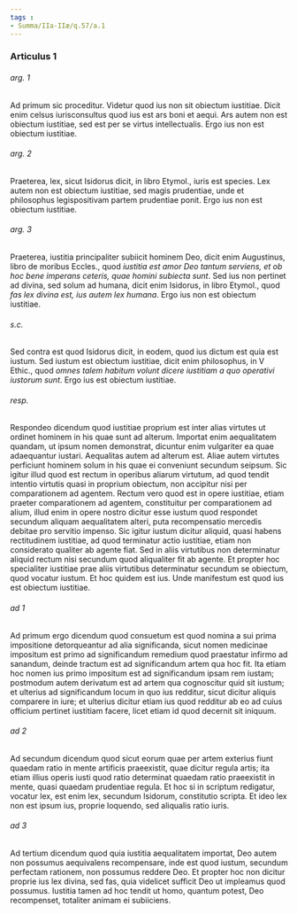 ```yaml
---
tags : 
- Summa/IIa-IIæ/q.57/a.1
---
```


### Articulus 1

###### arg. 1
Ad primum sic proceditur. Videtur quod ius non sit obiectum iustitiae. Dicit enim celsus iurisconsultus quod ius est ars boni et aequi. Ars autem non est obiectum iustitiae, sed est per se virtus intellectualis. Ergo ius non est obiectum iustitiae.

###### arg. 2
Praeterea, lex, sicut Isidorus dicit, in libro Etymol., iuris est species. Lex autem non est obiectum iustitiae, sed magis prudentiae, unde et philosophus legispositivam partem prudentiae ponit. Ergo ius non est obiectum iustitiae.

###### arg. 3
Praeterea, iustitia principaliter subiicit hominem Deo, dicit enim Augustinus, libro de moribus Eccles., quod *iustitia est amor Deo tantum serviens, et ob hoc bene imperans ceteris, quae homini subiecta sunt*. Sed ius non pertinet ad divina, sed solum ad humana, dicit enim Isidorus, in libro Etymol., quod *fas lex divina est, ius autem lex humana*. Ergo ius non est obiectum iustitiae.

###### s.c.
Sed contra est quod Isidorus dicit, in eodem, quod ius dictum est quia est iustum. Sed iustum est obiectum iustitiae, dicit enim philosophus, in V Ethic., quod *omnes talem habitum volunt dicere iustitiam a quo operativi iustorum sunt*. Ergo ius est obiectum iustitiae.

###### resp.
Respondeo dicendum quod iustitiae proprium est inter alias virtutes ut ordinet hominem in his quae sunt ad alterum. Importat enim aequalitatem quandam, ut ipsum nomen demonstrat, dicuntur enim vulgariter ea quae adaequantur iustari. Aequalitas autem ad alterum est. Aliae autem virtutes perficiunt hominem solum in his quae ei conveniunt secundum seipsum. Sic igitur illud quod est rectum in operibus aliarum virtutum, ad quod tendit intentio virtutis quasi in proprium obiectum, non accipitur nisi per comparationem ad agentem. Rectum vero quod est in opere iustitiae, etiam praeter comparationem ad agentem, constituitur per comparationem ad alium, illud enim in opere nostro dicitur esse iustum quod respondet secundum aliquam aequalitatem alteri, puta recompensatio mercedis debitae pro servitio impenso. Sic igitur iustum dicitur aliquid, quasi habens rectitudinem iustitiae, ad quod terminatur actio iustitiae, etiam non considerato qualiter ab agente fiat. Sed in aliis virtutibus non determinatur aliquid rectum nisi secundum quod aliqualiter fit ab agente. Et propter hoc specialiter iustitiae prae aliis virtutibus determinatur secundum se obiectum, quod vocatur iustum. Et hoc quidem est ius. Unde manifestum est quod ius est obiectum iustitiae.

###### ad 1
Ad primum ergo dicendum quod consuetum est quod nomina a sui prima impositione detorqueantur ad alia significanda, sicut nomen medicinae impositum est primo ad significandum remedium quod praestatur infirmo ad sanandum, deinde tractum est ad significandum artem qua hoc fit. Ita etiam hoc nomen ius primo impositum est ad significandum ipsam rem iustam; postmodum autem derivatum est ad artem qua cognoscitur quid sit iustum; et ulterius ad significandum locum in quo ius redditur, sicut dicitur aliquis comparere in iure; et ulterius dicitur etiam ius quod redditur ab eo ad cuius officium pertinet iustitiam facere, licet etiam id quod decernit sit iniquum.

###### ad 2
Ad secundum dicendum quod sicut eorum quae per artem exterius fiunt quaedam ratio in mente artificis praeexistit, quae dicitur regula artis; ita etiam illius operis iusti quod ratio determinat quaedam ratio praeexistit in mente, quasi quaedam prudentiae regula. Et hoc si in scriptum redigatur, vocatur lex, est enim lex, secundum Isidorum, constitutio scripta. Et ideo lex non est ipsum ius, proprie loquendo, sed aliqualis ratio iuris.

###### ad 3
Ad tertium dicendum quod quia iustitia aequalitatem importat, Deo autem non possumus aequivalens recompensare, inde est quod iustum, secundum perfectam rationem, non possumus reddere Deo. Et propter hoc non dicitur proprie ius lex divina, sed fas, quia videlicet sufficit Deo ut impleamus quod possumus. Iustitia tamen ad hoc tendit ut homo, quantum potest, Deo recompenset, totaliter animam ei subiiciens.

